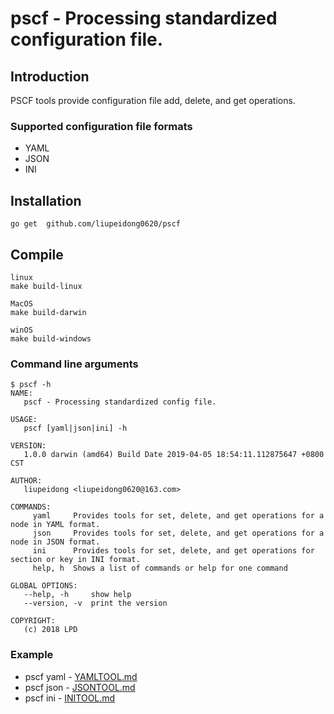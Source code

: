 # pscf - Processing standardized configuration file.

## Introduction
PSCF tools provide configuration file add, delete, and get operations.

### Supported configuration file formats

* YAML
* JSON
* INI

## Installation
`go get  github.com/liupeidong0620/pscf`

## Compile
```
linux
make build-linux

MacOS
make build-darwin

winOS
make build-windows
```

### Command line arguments
```
$ pscf -h
NAME:
   pscf - Processing standardized config file.

USAGE:
   pscf [yaml|json|ini] -h

VERSION:
   1.0.0 darwin (amd64) Build Date 2019-04-05 18:54:11.112875647 +0800 CST

AUTHOR:
   liupeidong <liupeidong0620@163.com>

COMMANDS:
     yaml     Provides tools for set, delete, and get operations for a node in YAML format.
     json     Provides tools for set, delete, and get operations for a node in JSON format.
     ini      Provides tools for set, delete, and get operations for section or key in INI format.
     help, h  Shows a list of commands or help for one command

GLOBAL OPTIONS:
   --help, -h     show help
   --version, -v  print the version

COPYRIGHT:
   (c) 2018 LPD
```
### Example

* pscf yaml - [YAMLTOOL.md](https://github.com/liupeidong0620/pscf/blob/master/INITOOL.md)
* pscf json - [JSONTOOL.md](https://github.com/liupeidong0620/pscf/blob/master/JSONTOOL.md)
* pscf ini  - [INITOOL.md](https://github.com/liupeidong0620/pscf/blob/master/YAMLTOO.md)

